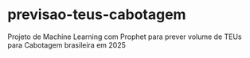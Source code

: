 # previsao-teus-cabotagem
Projeto de Machine Learning com Prophet para prever volume de TEUs para Cabotagem brasileira em 2025
